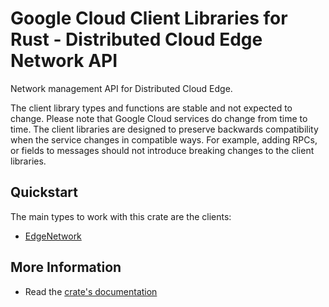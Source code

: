 # Google Cloud Client Libraries for Rust - Distributed Cloud Edge Network API

<!-- Code generated by sidekick. DO NOT EDIT. -->


Network management API for Distributed Cloud Edge.

The client library types and functions are stable and not expected to change.
Please note that Google Cloud services do change from time to time. The client
libraries are designed to preserve backwards compatibility when the service
changes in compatible ways. For example, adding RPCs, or fields to messages
should not introduce breaking changes to the client libraries.

## Quickstart

The main types to work with this crate are the clients:

- [EdgeNetwork]

## More Information

- Read the [crate's documentation](https://docs.rs/google-cloud-edgenetwork-v1/latest/google-cloud-edgenetwork-v1)

[EdgeNetwork]: https://docs.rs/google-cloud-edgenetwork-v1/latest/google_cloud_edgenetwork_v1/client/struct.EdgeNetwork.html
